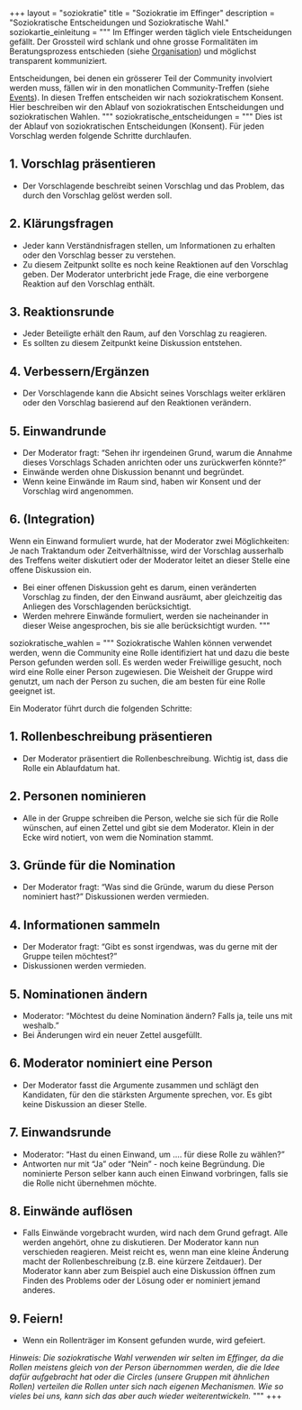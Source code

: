 +++
layout = "soziokratie"
title = "Soziokratie im Effinger"
description = "Soziokratische Entscheidungen und Soziokratische Wahl."
soziokartie_einleitung = """
Im Effinger werden täglich viele Entscheidungen gefällt. Der Grossteil wird schlank und ohne grosse Formalitäten im Beratungsprozess entschieden (siehe [Organisation](/organisation/#beratungsprozess)) und möglichst transparent kommuniziert.

Entscheidungen, bei denen ein grösserer Teil der Community involviert werden muss, fällen wir in den monatlichen Community-Treffen (siehe [Events](/events/)). In diesen Treffen entscheiden wir nach soziokratischem Konsent. Hier beschreiben wir den Ablauf von soziokratischen Entscheidungen und soziokratischen Wahlen.
"""
soziokratische_entscheidungen = """
Dies ist der Ablauf von soziokratischen Entscheidungen (Konsent). Für jeden Vorschlag werden folgende Schritte durchlaufen.


## 1. Vorschlag präsentieren

* Der Vorschlagende beschreibt seinen Vorschlag und das Problem, das durch den Vorschlag gelöst werden soll.


## 2. Klärungsfragen

* Jeder kann Verständnisfragen stellen, um Informationen zu erhalten oder den Vorschlag besser zu verstehen.
* Zu diesem Zeitpunkt sollte es noch keine Reaktionen auf den Vorschlag geben. Der Moderator unterbricht jede Frage, die eine verborgene Reaktion auf den Vorschlag enthält.


## 3. Reaktionsrunde

* Jeder Beteiligte erhält den Raum, auf den Vorschlag zu reagieren.
* Es sollten zu diesem Zeitpunkt keine Diskussion entstehen.


## 4. Verbessern/Ergänzen

* Der Vorschlagende kann die Absicht seines Vorschlags weiter erklären oder den Vorschlag basierend auf den Reaktionen verändern.


## 5. Einwandrunde

* Der Moderator fragt: “Sehen ihr irgendeinen Grund, warum die Annahme dieses Vorschlags Schaden anrichten oder uns zurückwerfen könnte?”
* Einwände werden ohne Diskussion benannt und begründet.
* Wenn keine Einwände im Raum sind, haben wir Konsent und der Vorschlag wird angenommen.


## 6. (Integration)

Wenn ein Einwand formuliert wurde, hat der Moderator zwei Möglichkeiten: Je nach Traktandum oder Zeitverhältnisse, wird der Vorschlag ausserhalb des Treffens weiter diskutiert oder der Moderator leitet an dieser Stelle eine offene Diskussion ein.

* Bei einer offenen Diskussion geht es darum, einen veränderten Vorschlag zu finden, der den Einwand ausräumt, aber gleichzeitig das Anliegen des Vorschlagenden berücksichtigt.
* Werden mehrere Einwände formuliert, werden sie nacheinander in dieser Weise angesprochen, bis sie alle berücksichtigt wurden.
"""

soziokratische_wahlen = """
Soziokratische Wahlen können verwendet werden, wenn die Community eine Rolle identifiziert hat und dazu die beste Person gefunden werden soll. Es werden weder Freiwillige gesucht, noch wird eine Rolle einer Person zugewiesen. Die Weisheit der Gruppe wird genutzt, um nach der Person zu suchen, die am besten für eine
Rolle geeignet ist.


Ein Moderator führt durch die folgenden Schritte:

## 1. Rollenbeschreibung präsentieren

* Der Moderator präsentiert die Rollenbeschreibung. Wichtig ist, dass die Rolle ein Ablaufdatum hat.


## 2. Personen nominieren

* Alle in der Gruppe schreiben die Person, welche sie sich für die Rolle wünschen, auf einen Zettel und gibt sie dem Moderator. Klein in der Ecke wird notiert, von wem die Nomination stammt.


## 3. Gründe für die Nomination

* Der Moderator fragt: “Was sind die Gründe, warum du diese Person nominiert hast?” Diskussionen werden vermieden.


## 4. Informationen sammeln

* Der Moderator fragt: “Gibt es sonst irgendwas, was du gerne mit der Gruppe teilen möchtest?”
* Diskussionen werden vermieden.


## 5. Nominationen ändern

* Moderator: “Möchtest du deine Nomination ändern? Falls ja, teile uns mit weshalb.”
* Bei Änderungen wird ein neuer Zettel ausgefüllt.


## 6. Moderator nominiert eine Person

* Der Moderator fasst die Argumente zusammen und schlägt den Kandidaten, für den die stärksten Argumente sprechen, vor. Es gibt keine Diskussion an dieser Stelle.


## 7. Einwandsrunde

* Moderator: “Hast du einen Einwand, um …. für diese Rolle zu wählen?”
* Antworten nur mit “Ja” oder “Nein” - noch keine Begründung. Die nominierte Person selber kann auch einen Einwand vorbringen, falls sie die Rolle nicht übernehmen möchte.


## 8. Einwände auflösen
* Falls Einwände vorgebracht wurden, wird nach dem Grund gefragt. Alle werden angehört, ohne zu diskutieren. Der Moderator kann nun verschieden reagieren. Meist reicht es, wenn man eine kleine Änderung macht der Rollenbeschreibung (z.B. eine kürzere Zeitdauer). Der Moderator kann aber zum Beispiel auch eine Diskussion
öffnen zum Finden des Problems oder der Lösung oder er nominiert jemand anderes.


## 9. Feiern!
* Wenn ein Rollenträger im Konsent gefunden wurde, wird gefeiert.


*Hinweis: Die soziokratische Wahl verwenden wir selten im Effinger, da die Rollen meistens gleich von der Person übernommen werden, die die Idee dafür aufgebracht hat oder die Circles (unsere Gruppen mit ähnlichen Rollen) verteilen die Rollen unter sich nach eigenen Mechanismen. Wie so vieles bei uns, kann sich das aber auch wieder weiterentwickeln.* 
"""
+++
